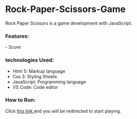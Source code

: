 # Rock-Paper-Scissors-Game

Rock Paper Scissors is a game development with JavaScript.

<h3>Features:</h3>
- Score


<h3>technologies Used:</h3>

- Html 5: Markup language
- Css 3: Styling Sheets 
- JavaScript: Programming language
- VS Code: Code editor

<h3>How to Run:</h3>

Click <a href="">this link </a> and you will be redirected to start playing.
